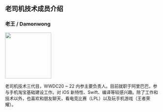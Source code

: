 ## 老司机技术成员介绍

### 老王 / Damonwong

<img src="https://avatars.githubusercontent.com/u/11873526?s=400&u=2d2d18b8a14b8a061116fd76db45a21c16ac2285&v=4" width="150"/>

老司机技术三代目，WWDC20 ~ 22 内参主要负责人。目前就职于阿里巴巴，参与手机淘宝基础建设工作。对 iOS 新特性、Swift、编译等较感兴趣。除了工作和技术以外，也喜欢和朋友聊天，看电竞比赛（LPL）以及玩手机游戏（王者荣耀）。
